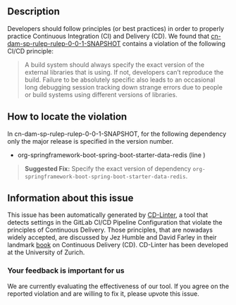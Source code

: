 
## Description
Developers should follow principles (or best practices) in order to properly practice Continuous Integration (CI) and Delivery (CD).
We found that [cn-dam-sp-rulep-rulep-0-0-1-SNAPSHOT](https://gitlab.com/hanrubiao/rulep/blob/master/.gitlab-ci.yml) contains a violation of the following CI/CD principle:

> A build system should always specify the exact version of the external libraries that is using.
If not, developers can’t reproduce the build. Failure to be absolutely specific also leads to an occasional long debugging session tracking down strange errors due to people or build systems using different versions of libraries.

## How to locate the violation

In cn-dam-sp-rulep-rulep-0-0-1-SNAPSHOT, for the following dependency only the major release is specified in the version number.

* org-springframework-boot-spring-boot-starter-data-redis (line )

> **Suggested Fix:** Specify the exact version of dependency `org-springframework-boot-spring-boot-starter-data-redis`.

## Information about this issue

This issue has been automatically generated by [CD-Linter](https://gitlab.com/Jancso/configuration-analytics), a tool that detects settings in the GitLab CI/CD Pipeline Configuration that violate the principles of Continuous Delivery. Those principles, that are nowadays widely accepted, are discussed by Jez Humble and David Farley in their landmark [book](https://www.oreilly.com/library/view/continuous-delivery-reliable/9780321670250/) on Continuous Delivery (CD). CD-Linter has been developed at the University of Zurich.

### Your feedback is important for us
We are currently evaluating the effectiveness of our tool. If you agree on the reported violation and are willing to fix it, please upvote this issue.